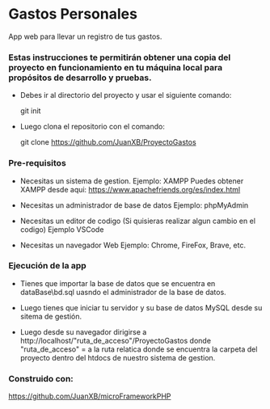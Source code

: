 # Gastos Personales

App web para llevar un registro de tus gastos.

### Estas instrucciones te permitirán obtener una copia del proyecto en funcionamiento en tu máquina local para propósitos de desarrollo y pruebas.

- Debes ir al directorio del proyecto y usar el siguiente comando:

  git init

- Luego clona el repositorio con el comando:

  git clone https://github.com/JuanXB/ProyectoGastos

### Pre-requisitos

- Necesitas un sistema de gestion.
  Ejemplo: XAMPP
  Puedes obtener XAMPP desde aqui: https://www.apachefriends.org/es/index.html

- Necesitas un administrador de base de datos
  Ejemplo: phpMyAdmin

- Necesitas un editor de codigo (Si quisieras realizar algun cambio en el codigo)
  Ejemplo VSCode

- Necesitas un navegador Web
  Ejemplo: Chrome, FireFox, Brave, etc.

### Ejecución de la app

- Tienes que importar la base de datos que se encuentra en dataBase\bd.sql uasndo
  el administrador de la base de datos.

- Luego tienes que iniciar tu servidor y su base de datos MySQL desde su sitema de gestión.

- Luego desde su navegador dirigirse a http://localhost/"ruta_de_acceso"/ProyectoGastos
  donde "ruta_de_acceso" = a la ruta relatica donde se encuentra la carpeta del proyecto dentro del
  htdocs de nuestro sistema de gestion.

### Construido con:

https://github.com/JuanXB/microFrameworkPHP
